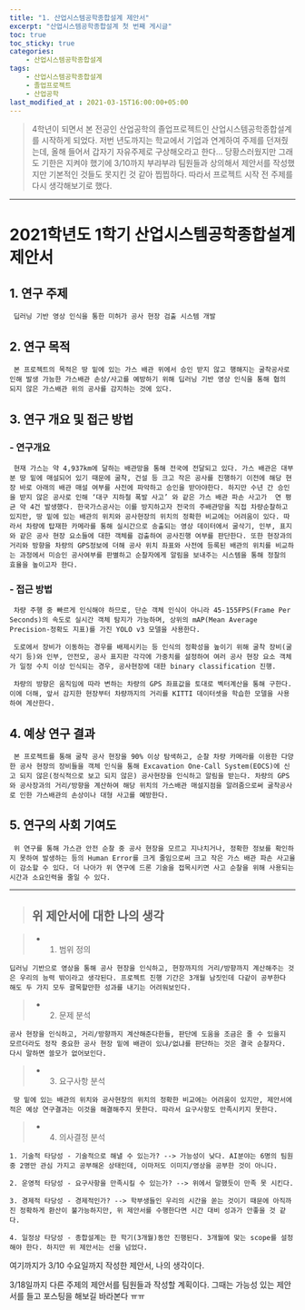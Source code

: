 ```yaml
---
title: "1. 산업시스템공학종합설계 제안서"
excerpt: "산업시스템공학종합설계 첫 번째 게시글"
toc: true
toc_sticky: true
categories:
	- 산업시스템공학종합설계
tags:
	- 산업시스템공학종합설계
	- 졸업프로젝트
	- 산업공학
last_modified_at : 2021-03-15T16:00:00+05:00
---
```


> 4학년이 되면서 본 전공인 산업공학의 졸업프로젝트인 산업시스템공학종합설계를 시작하게 되었다. 저번 년도까지는 학교에서 기업과 연계하여 주제를 던져줬는데, 올해 들어서 갑자기 자유주제로 구상해오라고 한다... 당황스러웠지만 그래도 기한은 지켜야 했기에 3/10까지 부랴부랴 팀원들과 상의해서 제안서를 작성했지만 기본적인 것들도 못지킨 것 같아 찝찝하다. 따라서 프로젝트 시작 전 주제를 다시 생각해보기로 했다.

* * *

# 2021학년도 1학기 산업시스템공학종합설계 제안서

## 1. 연구 주제

	 딥러닝 기반 영상 인식을 통한 미허가 공사 현장 검출 시스템 개발 
 
## 2. 연구 목적

	 본 프로젝트의 목적은 땅 밑에 있는 가스 배관 위에서 승인 받지 않고 행해지는 굴착공사로 인해 발생 가능한 가스배관 손상/사고를 예방하기 위해 딥러닝 기반 영상 인식을 통해 협의 되지 않은 가스배관 위의 공사를 감지하는 것에 있다.
 
## 3. 연구 개요 및 접근 방법

### - 연구개요

	 현재 가스는 약 4,937km에 달하는 배관망을 통해 전국에 전달되고 있다. 가스 배관은 대부분 땅 밑에 매설되어 있기 때문에 굴착, 건설 등 크고 작은 공사를 진행하기 이전에 해당 현장 바로 아래의 배관 매설 여부를 사전에 파악하고 승인을 받아야한다. 하지만 수년 간 승인을 받지 않은 공사로 인해 ‘대구 지하철 폭발 사고’ 와 같은 가스 배관 파손 사고가  연 평균 약 4건 발생했다. 한국가스공사는 이를 방지하고자 전국의 주배관망을 직접 차량순찰하고 있지만, 땅 밑에 있는 배관의 위치와 공사현장의 위치의 정확한 비교에는 어려움이 있다. 따라서 차량에 탑재한 카메라를 통해 실시간으로 송출되는 영상 데이터에서 굴삭기, 인부, 표지와 같은 공사 현장 요소들에 대한 객체를 검출하여 공사진행 여부를 판단한다. 또한 현장과의 거리와 방향을 차량의 GPS정보에 더해 공사 위치 좌표와 사전에 등록된 배관의 위치를 비교하는 과정에서 미승인 공사여부를 판별하고 순찰자에게 알림을 보내주는 시스템을 통해 정찰의 효율을 높이고자 한다. 
 
### - 접근 방법

	 차량 주행 중 빠르게 인식해야 하므로, 단순 객체 인식이 아니라 45-155FPS(Frame Per Seconds)의 속도로 실시간 객체 탐지가 가능하며, 상위의 mAP(Mean Average Precision-정확도 지표)를 가진 YOLO v3 모델을 사용한다.

	 도로에서 장비가 이동하는 경우를 배제시키는 등 인식의 정확성을 높이기 위해 굴착 장비(굴삭기 등)와 인부, 안전모, 공사 표지판 각각에 가중치를 설정하여 여러 공사 현장 요소 객체가 일정 수치 이상 인식되는 경우, 공사현장에 대한 binary classification 진행.

	 차량의 방향은 움직임에 따라 변하는 차량의 GPS 좌표값을 토대로 벡터계산을 통해 구한다. 이에 더해, 앞서 감지한 현장부터 차량까지의 거리를 KITTI 데이터셋을 학습한 모델을 사용하여 계산한다. 
 
## 4. 예상 연구 결과

	 본 프로젝트를 통해 굴착 공사 현장을 90% 이상 탐색하고, 순찰 차량 카메라를 이용한 다양한 공사 현장의 장비들을 객체 인식을 통해 Excavation One-Call System(EOCS)에 신고 되지 않은(정식적으로 보고 되지 않은) 공사현장을 인식하고 알림을 받는다. 차량의 GPS와 공사장과의 거리/방향을 계산하여 해당 위치의 가스배관 매설지점을 알려줌으로써 굴착공사로 인한 가스배관의 손상이나 대형 사고를 예방한다.
 
## 5. 연구의 사회 기여도 

	 위 연구를 통해 가스관 안전 순찰 중 공사 현장을 모르고 지나치거나, 정확한 정보를 확인하지 못하여 발생하는 등의 Human Error를 크게 줄임으로써 크고 작은 가스 배관 파손 사고율이 감소할 수 있다. 더 나아가 위 연구에 드론 기술을 접목시키면 사고 순찰을 위해 사용되는 시간과 소요인력을 줄일 수 있다.
 
* * *

 
> ## 위 제안서에 대한 나의 생각

> * 1. 범위 정의
 
	딥러닝 기반으로 영상을 통해 공사 현장을 인식하고, 현장까지의 거리/방향까지 계산해주는 것은 우리의 능력 밖이라고 생각된다. 프로젝트 진행 기간은 3개월 남짓인데 다같이 공부한다 해도 두 가지 모두 괄목할만한 성과를 내기는 어려워보인다.
 
> * 2. 문제 분석
 
 	공사 현장을 인식하고, 거리/방향까지 계산해준다한들, 판단에 도움을 조금은 줄 수 있을지 모르더라도 정작 중요한 공사 현장 밑에 배관이 있냐/없냐를 판단하는 것은 결국 순찰자다. 다시 말하면 쓸모가 없어보인다.
 
> * 3. 요구사항 분석

	 땅 밑에 있는 배관의 위치와 공사현장의 위치의 정확한 비교에는 어려움이 있지만, 제안서에 적은 예상 연구결과는 이것을 해결해주지 못한다. 따라서 요구사항도 만족시키지 못한다.
 
> * 4. 의사결정 분석
 
 	1. 기술적 타당성 - 기술적으로 해낼 수 있는가? --> 가능성이 낮다. AI분야는 6명의 팀원 중 2명만 관심 가지고 공부해온 상태인데, 이마저도 이미지/영상을 공부한 것이 아니다. 

	2. 운영적 타당성 - 요구사항을 만족시킬 수 있는가? --> 위에서 말했듯이 만족 못 시킨다. 
 
 	3. 경제적 타당성 - 경제적인가? --> 학부생들인 우리의 시간을 쏟는 것이기 때문에 아직까진 정확하게 환산이 불가능하지만, 위 제안서를 수행한다면 시간 대비 성과가 안좋을 것 같다.
 
 	4. 일정상 타당성 - 종합설계는 한 학기(3개월)동안 진행된다. 3개월에 맞는 scope를 설정해야 한다. 하지만 위 제안서는 선을 넘었다.

여기까지가 3/10 수요일까지 작성한 제안서, 나의 생각이다.  

3/18일까지 다른 주제의 제안서를 팀원들과 작성할 계획이다. 그때는 가능성 있는 제안서를 들고 포스팅을 해보길 바라본다 ㅠㅠ

